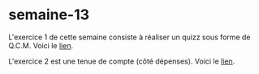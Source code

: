 # semaine-13
L'exercice 1 de cette semaine consiste à réaliser un quizz sous forme de Q.C.M.
Voici le [lien]("https://htmlpreview.github.io/?https://github.com/mariemcp/semaine-13/blob/master/quiz/index.html").

L'exercice 2 est une tenue de compte (côté dépenses).
Voici le [lien]().
